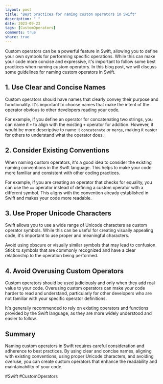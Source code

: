 ```yaml
---
layout: post
title: "Best practices for naming custom operators in Swift"
description: " "
date: 2023-09-23
tags: [CustomOperators]
comments: true
share: true
---
```


Custom operators can be a powerful feature in Swift, allowing you to define your own symbols for performing specific operations. While this can make your code more concise and expressive, it's important to follow some best practices when naming custom operators. In this blog post, we will discuss some guidelines for naming custom operators in Swift.

## 1. Use Clear and Concise Names
Custom operators should have names that clearly convey their purpose and functionality. It's important to choose names that make the intent of the operator obvious to other developers reading your code.

For example, if you define an operator for concatenating two strings, you can name it `+` to align with the existing `+` operator for addition. However, it would be more descriptive to name it `concatenate` or `merge`, making it easier for others to understand what the operator does.

## 2. Consider Existing Conventions
When naming custom operators, it's a good idea to consider the existing naming conventions in the Swift language. This helps to make your code more familiar and consistent with other coding practices.

For example, if you are creating an operator that checks for equality, you can use the `==` operator instead of defining a custom operator with a different symbol. This aligns with the convention already established in Swift and makes your code more readable.

## 3. Use Proper Unicode Characters
Swift allows you to use a wide range of Unicode characters as custom operator symbols. While this can be useful for creating visually appealing code, it's important to use proper and meaningful characters.

Avoid using obscure or visually similar symbols that may lead to confusion. Stick to symbols that are commonly recognized and have a clear relationship to the operation being performed.

## 4. Avoid Overusing Custom Operators
Custom operators should be used judiciously and only when they add real value to your code. Overusing custom operators can make your code harder to read and understand, particularly for other developers who are not familiar with your specific operator definitions.

It's generally recommended to rely on existing operators and functions provided by the Swift language, as they are more widely understood and easier to follow.

## Summary
Naming custom operators in Swift requires careful consideration and adherence to best practices. By using clear and concise names, aligning with existing conventions, using proper Unicode characters, and avoiding overuse, you can create custom operators that enhance the readability and maintainability of your code.

#Swift #CustomOperators